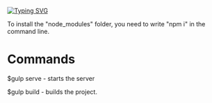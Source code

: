[![Typing SVG](https://readme-typing-svg.demolab.com?font=Alata&size=32&pause=1000&width=435&lines=Gulp+Starter)](https://git.io/typing-svg)

To install the "node_modules" folder, you need to write "npm i" in the command line.

# Commands

$gulp serve - starts the server

$gulp build - builds the project.
